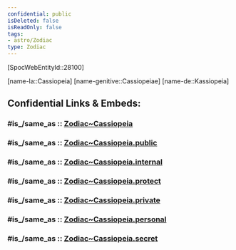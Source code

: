 ```yaml
---
confidential: public
isDeleted: false
isReadOnly: false
tags:
- astro/Zodiac
type: Zodiac
---
```


[SpocWebEntityId::28100]



[name-la::Cassiopeia]
[name-genitive::Cassiopeiae]
[name-de::Kassiopeia]


## Confidential Links & Embeds: 

### #is_/same_as :: [Zodiac~Cassiopeia](/_Standards/Astronomy/Star~Constellation/Zodiac~Cassiopeia.md) 

### #is_/same_as :: [Zodiac~Cassiopeia.public](/_public/Astronomy/Star~Constellation/Zodiac~Cassiopeia.public.md) 

### #is_/same_as :: [Zodiac~Cassiopeia.internal](/_internal/Astronomy/Star~Constellation/Zodiac~Cassiopeia.internal.md) 

### #is_/same_as :: [Zodiac~Cassiopeia.protect](/_protect/Astronomy/Star~Constellation/Zodiac~Cassiopeia.protect.md) 

### #is_/same_as :: [Zodiac~Cassiopeia.private](/_private/Astronomy/Star~Constellation/Zodiac~Cassiopeia.private.md) 

### #is_/same_as :: [Zodiac~Cassiopeia.personal](/_personal/Astronomy/Star~Constellation/Zodiac~Cassiopeia.personal.md) 

### #is_/same_as :: [Zodiac~Cassiopeia.secret](/_secret/Astronomy/Star~Constellation/Zodiac~Cassiopeia.secret.md)

